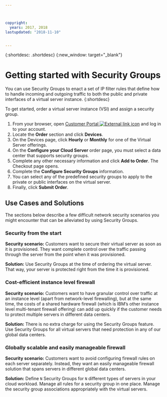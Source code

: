 ```yaml
---



copyright:
  years: 2017, 2018
lastupdated: "2018-11-10"


---
```


{:shortdesc: .shortdesc}
{:new_window: target="_blank"}

# Getting started with Security Groups

You can use Security Groups to enact a set of IP filter rules that define how to handle incoming and outgoing traffic to both the public and private interfaces of a virtual server instance.
{:shortdesc}

To get started, order a virtual server instance (VSI) and assign a security group.
 
1. From your browser, open [Customer Portal ![External link icon](../../icons/launch-glyph.svg "External link icon")](https://control.softlayer.com/) and log in to your account.
2. Locate the **Order** section and click **Devices**.
3. On the Devices page, click **Hourly** or **Monthly** for one of the Virtual Server offerings.
4. On the **Configure your Cloud Server** order page, you must select a data center that supports security groups.
5. Complete any other necessary information and click **Add to Order**. The Checkout page opens.
6. Complete the **Configure Security Groups** information.
7. You can select any of the predefined security groups to apply to the private or public interfaces on the virtual server.
8. Finally, click **Submit Order**.

## Use Cases and Solutions
The sections below describe a few difficult network security scenarios you might encounter that can be alleviated by using Security Groups.

### Security from the start
**Security scenario:** Customers want to secure their virtual server as soon as it is provisioned. They want complete control over the traffic passing through the server from the point when it was provisioned.

**Solution:** Use Security Groups at the time of ordering the virtual server. That way, your server is protected right from the time it is provisioned.

### Cost-efficient instance level firewall
**Security scenario:** Customers want to have granular control over traffic at an instance level (apart from network-level firewalling), but at the same time, the costs of a shared hardware firewall (which is IBM’s other instance level multi-tenant firewall offering) can add up quickly if the customer needs to protect multiple servers in different data centers.

**Solution:** There is no extra charge for using the Security Groups feature. Use Security Groups for all virtual servers that need protection in any of our global data centers.

### Globally scalable and easily manageable firewall
**Security scenario:** Customers want to avoid configuring firewall rules on each server separately. Instead, they want an easily manageable firewall solution that spans servers in different global data centers.

**Solution:** Define `N` Security Groups for `N` different types of servers in your cloud workload. Manage all rules for a security group in one place. Manage the security group associations appropriately with the virtual servers.
